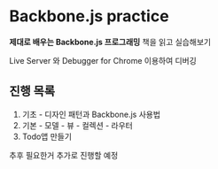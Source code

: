 # Backbone.js practice

**제대로 배우는 Backbone.js 프로그래밍** 책을 읽고 실습해보기

Live Server 와 Debugger for Chrome 이용하여 디버깅

## 진행 목록 
1. 기초 - 디자인 패턴과 Backbone.js 사용법
2. 기본 - 모델 
        - 뷰
        - 컬렉션
        - 라우터
3. Todo앱 만들기

추후 필요한거 추가로 진행할 예정 